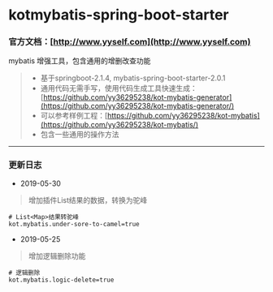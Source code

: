# kotmybatis-spring-boot-starter

### 官方文档：[http://www.yyself.com](http://www.yyself.com)

mybatis 增强工具，包含通用的增删改查功能

> - 基于springboot-2.1.4, mybatis-spring-boot-starter-2.0.1   
> - 通用代码无需手写，使用代码生成工具快速生成：[https://github.com/yy36295238/kot-mybatis-generator](https://github.com/yy36295238/kot-mybatis-generator/)  
> - 可以参考样例工程：[https://github.com/yy36295238/kot-mybatis](https://github.com/yy36295238/kot-mybatis/)
> - 包含一些通用的操作方法

---------------------

### 更新日志
- 2019-05-30
> 增加插件List<Map>结果的数据，转换为驼峰  

```properties
# List<Map>结果转驼峰
kot.mybatis.under-sore-to-camel=true
```

- 2019-05-25
> 增加逻辑删除功能

```properties
# 逻辑删除
kot.mybatis.logic-delete=true
```

